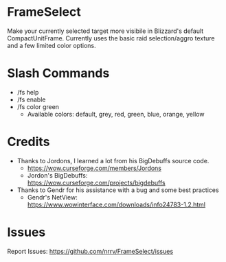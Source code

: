# FrameSelect
Make your currently selected target more visibile in Blizzard's default CompactUnitFrame.
Currently uses the basic raid selection/aggro texture and a few limited color options.

# Slash Commands
* /fs help
* /fs enable
* /fs color green
  * Available colors: default, grey, red, green, blue, orange, yellow

# Credits
* Thanks to Jordons, I learned a lot from his BigDebuffs source code.
  * https://wow.curseforge.com/members/Jordons
  * Jordon's BigDebuffs: https://wow.curseforge.com/projects/bigdebuffs
* Thanks to Gendr for his assistance with a bug and some best practices
  * Gendr's NetView: https://www.wowinterface.com/downloads/info24783-1.2.html

# Issues
Report Issues: https://github.com/nrrv/FrameSelect/issues
